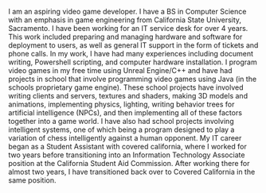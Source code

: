 I am an aspiring video game developer. 
I have a BS in Computer Science with an emphasis in game engineering from California State University, Sacramento. 
I have been working for an IT service desk for over 4 years.
This work included preparing and managing hardware and software for deployment to users, as well as general IT support in the form of tickets and phone calls. 
In my work, I have had many experiences including document writing, Powershell scripting, and computer hardware installation. 
I program video games in my free time using Unreal Engine/C++ and have had projects in school that involve programming video games using Java (in the schools proprietary game engine). 
These school projects have involved writing clients and servers, textures and shaders, making 3D models and animations, implementing physics, lighting, writing behavior trees for artificial intelligence (NPCs), and then implementing all of these factors together into a game world. 
I have also had school projects involving intelligent systems, one of which being a program designed to play a variation of chess intelligently against a human opponent. 
My IT career began as a Student Assistant with covered california, where I worked for two years before transitioning into an Information Technology Associate position at the California Student Aid Commission. 
After working there for almost two years, I have transitioned back over to Covered California in the same position.
